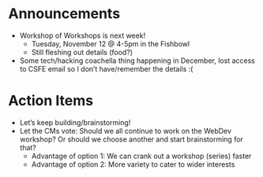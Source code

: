 # Announcements

- Workshop of Workshops is next week!
    - Tuesday, November 12 @ 4-5pm in the Fishbowl
    - Still fleshing out details (food?)
- Some tech/hacking coachella thing happening in December, lost access to CSFE email so I don’t have/remember the details :(

# Action Items

- Let’s keep building/brainstorming!
- Let the CMs vote: Should we all continue to work on the WebDev workshop? Or should we choose another and start brainstorming for that?
    - Advantage of option 1: We can crank out a workshop (series) faster
    - Advantage of option 2: More variety to cater to wider interests